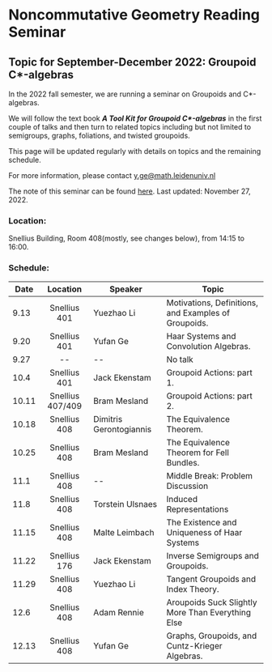 # Noncommutative Geometry Reading Seminar
## Topic for September-December 2022: Groupoid C*-algebras

In the 2022 fall semester, we are running a seminar on Groupoids and C*-algebras. 

We will follow the text book ___A Tool Kit for Groupoid C*-algebras___ in the first couple of talks and then turn to related topics including but not limited to semigroups, graphs, foliations, and twisted groupoids. 

This page will be updated regularly with details on topics and the remaining schedule.

<!-- You can use the [editor on GitHub](https://github.com/Sherlock3711/Groupoid-C--algebras/edit/gh-pages/index.md) to maintain and preview the content for your website in Markdown files. -->

<!-- Whenever you commit to this repository, GitHub Pages will run [Jekyll](https://jekyllrb.com/) to rebuild the pages in your site, from the content in your Markdown files. -->

For more information, please contact y.ge@math.leidenuniv.nl

The note of this seminar can be found [here](./notes/groupoid_note.pdf). Last updated: November 27, 2022.

### Location:
Snellius Building, Room 408(mostly, see changes below), from 14:15 to 16:00.

### Schedule:

|  Date   | Location | Speaker  |  Topic |
|  ---  | :----------:  | ----  | -------- |
| 9.13  | Snellius 401| Yuezhao Li | Motivations, Definitions, and Examples of Groupoids. |
| 9.20  | Snellius 401| Yufan Ge |  Haar Systems and Convolution Algebras. |
| 9.27  | -- | -- | No talk |
| 10.4  | Snellius 401| Jack Ekenstam | Groupoid Actions: part 1. |
| 10.11 | Snellius 407/409| Bram Mesland | Groupoid Actions: part 2. |
| 10.18 | Snellius 408| Dimitris Gerontogiannis | The Equivalence Theorem.  |
| 10.25 | Snellius 408| Bram Mesland | The Equivalence Theorem for Fell Bundles. |
| 11.1 | Snellius 408| -- | Middle Break: Problem Discussion |
| 11.8 | Snellius 408| Torstein Ulsnaes | Induced Representations |
| 11.15 | Snellius 408| Malte Leimbach | The Existence and Uniqueness of Haar Systems |
| 11.22 | Snellius 176| Jack Ekenstam | Inverse Semigroups and Groupoids. |
| 11.29 | Snellius 408| Yuezhao Li | Tangent Groupoids and Index Theory. |
| 12.6 | Snellius 408| Adam Rennie | Aroupoids Suck Slightly More Than Everything Else |
| 12.13 | Snellius 408| Yufan Ge | Graphs, Groupoids, and Cuntz-Krieger Algebras. |
